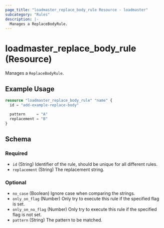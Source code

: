 ```yaml
---
page_title: "loadmaster_replace_body_rule Resource - loadmaster"
subcategory: "Rules"
description: |-
  Manages a ReplaceBodyRule.
---
```


# loadmaster_replace_body_rule (Resource)

Manages a `ReplaceBodyRule`.

## Example Usage

```terraform
resource "loadmaster_replace_body_rule" "name" {
  id = "add-example-replace-body"

  pattern     = "A"
  replacement = "B"
}
```

<!-- schema generated by tfplugindocs -->
## Schema

### Required

- `id` (String) Identifier of the rule, should be unique for all different rules.
- `replacement` (String) The replacement string.

### Optional

- `no_case` (Boolean) Ignore case when comparing the strings.
- `only_on_flag` (Number) Only try to execute this rule if the specified flag is set.
- `only_on_no_flag` (Number) Only try to execute this rule if the specified flag is not set.
- `pattern` (String) The pattern to be matched.